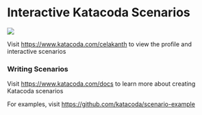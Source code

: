 # Interactive Katacoda Scenarios

[![](http://shields.katacoda.com/katacoda/celakanth/count.svg)](https://www.katacoda.com/celakanth "Get your profile on Katacoda.com")

Visit https://www.katacoda.com/celakanth to view the profile and interactive scenarios

### Writing Scenarios
Visit https://www.katacoda.com/docs to learn more about creating Katacoda scenarios

For examples, visit https://github.com/katacoda/scenario-example
